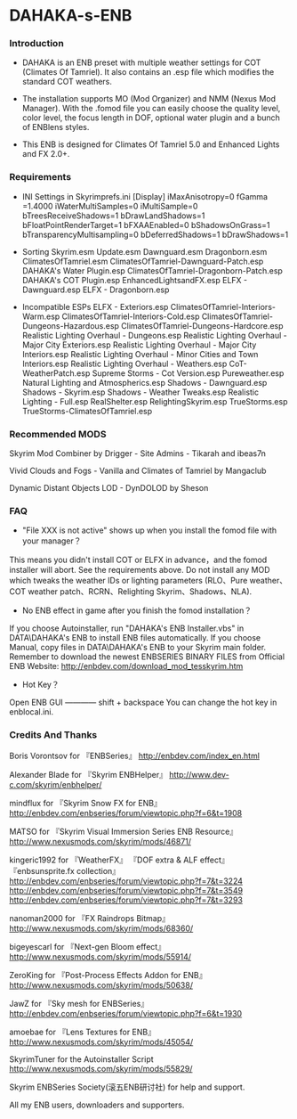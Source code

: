 # DAHAKA-s-ENB

### Introduction

* DAHAKA is an ENB preset with multiple weather settings for COT (Climates Of Tamriel). It also contains an .esp file which modifies the standard COT weathers.

* The installation supports MO (Mod Organizer) and NMM (Nexus Mod Manager). With the .fomod file you can easily choose the quality level, color level, the focus length in DOF, optional water plugin and a bunch of ENBlens styles.

* This ENB is designed for Climates Of Tamriel 5.0 and Enhanced Lights and FX 2.0+.


### Requirements

* INI Settings in Skyrimprefs.ini
[Display]
iMaxAnisotropy=0
fGamma =1.4000
iWaterMultiSamples=0
iMultiSample=0
bTreesReceiveShadows=1
bDrawLandShadows=1
bFloatPointRenderTarget=1
bFXAAEnabled=0
bShadowsOnGrass=1
bTransparencyMultisampling=0
bDeferredShadows=1
bDrawShadows=1

* Sorting
Skyrim.esm
Update.esm
Dawnguard.esm
Dragonborn.esm
ClimatesOfTamriel.esm
ClimatesOfTamriel-Dawnguard-Patch.esp
DAHAKA's Water Plugin.esp
ClimatesOfTamriel-Dragonborn-Patch.esp
DAHAKA's COT Plugin.esp
EnhancedLightsandFX.esp
ELFX - Dawnguard.esp
ELFX - Dragonborn.esp

* Incompatible ESPs
ELFX - Exteriors.esp
ClimatesOfTamriel-Interiors-Warm.esp
ClimatesOfTamriel-Interiors-Cold.esp
ClimatesOfTamriel-Dungeons-Hazardous.esp
ClimatesOfTamriel-Dungeons-Hardcore.esp
Realistic Lighting Overhaul - Dungeons.esp
Realistic Lighting Overhaul - Major City Exteriors.esp
Realistic Lighting Overhaul - Major City Interiors.esp
Realistic Lighting Overhaul - Minor Cities and Town Interiors.esp
Realistic Lighting Overhaul - Weathers.esp
CoT-WeatherPatch.esp
Supreme Storms - Cot Version.esp
Pureweather.esp
Natural Lighting and Atmospherics.esp
Shadows - Dawnguard.esp
Shadows - Skyrim.esp
Shadows - Weather Tweaks.esp
Realistic Lighting - Full.esp
RealShelter.esp
RelightingSkyrim.esp
TrueStorms.esp
TrueStorms-ClimatesOfTamriel.esp

### Recommended MODS

Skyrim Mod Combiner  by Drigger - Site Admins - Tikarah and ibeas7n

Vivid Clouds and Fogs - Vanilla and Climates of Tamriel  by Mangaclub

Dynamic Distant Objects LOD - DynDOLOD  by Sheson


### FAQ


* "File XXX is not active" shows up when you install the fomod file with your manager？

This means you didn't install COT or ELFX in advance，and the fomod installer will abort. See the requirements above. Do not install any MOD which tweaks the weather IDs or lighting parameters (RLO、Pure weather、COT weather patch、RCRN、Relighting Skyrim、Shadows、NLA).


* No ENB effect in game after you finish the fomod installation？

If you choose Autoinstaller, run "DAHAKA's ENB Installer.vbs" in DATA\DAHAKA's ENB to install ENB files automatically.
If you choose Manual, copy files in DATA\DAHAKA's ENB to your Skyrim main folder.
Remember to download the newest ENBSERIES BINARY FILES from Official ENB Website: http://enbdev.com/download_mod_tesskyrim.htm


* Hot Key？

Open ENB GUI    ————  shift + backspace
You can change the hot key in enblocal.ini.


### Credits And Thanks

Boris Vorontsov for 『ENBSeries』
http://enbdev.com/index_en.html

Alexander Blade for 『Skyrim ENBHelper』
http://www.dev-c.com/skyrim/enbhelper/

mindflux for 『Skyrim Snow FX for ENB』
http://enbdev.com/enbseries/forum/viewtopic.php?f=6&t=1908

MATSO for 『Skyrim Visual Immersion Series ENB Resource』
http://www.nexusmods.com/skyrim/mods/46871/

kingeric1992 for 『WeatherFX』 『DOF extra & ALF effect』 『enbsunsprite.fx collection』
http://enbdev.com/enbseries/forum/viewtopic.php?f=7&t=3224
http://enbdev.com/enbseries/forum/viewtopic.php?f=7&t=3549
http://enbdev.com/enbseries/forum/viewtopic.php?f=7&t=3293

nanoman2000 for 『FX Raindrops Bitmap』
http://www.nexusmods.com/skyrim/mods/68360/

bigeyescarl for 『Next-gen Bloom effect』
http://www.nexusmods.com/skyrim/mods/55914/

ZeroKing for 『Post-Process Effects Addon for ENB』
http://www.nexusmods.com/skyrim/mods/50638/

JawZ for 『Sky mesh for ENBSeries』
http://enbdev.com/enbseries/forum/viewtopic.php?f=6&t=1930

amoebae for 『Lens Textures for ENB』
http://www.nexusmods.com/skyrim/mods/45054/

SkyrimTuner for the Autoinstaller Script
http://www.nexusmods.com/skyrim/mods/55829/

Skyrim ENBSeries Society(滚五ENB研讨社) for help and support.

All my ENB users, downloaders and supporters.
